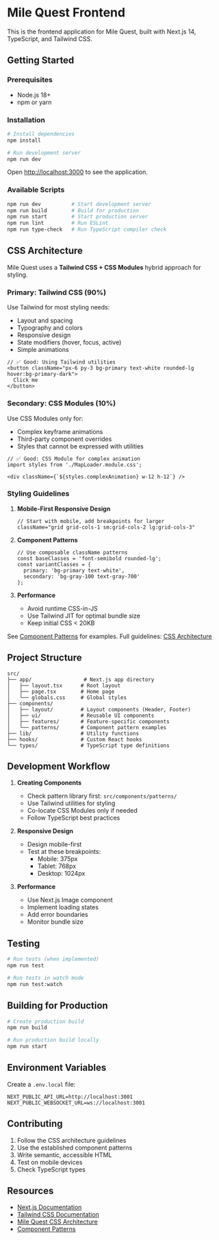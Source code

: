 # Mile Quest Frontend

This is the frontend application for Mile Quest, built with Next.js 14, TypeScript, and Tailwind CSS.

## Getting Started

### Prerequisites
- Node.js 18+ 
- npm or yarn

### Installation

```bash
# Install dependencies
npm install

# Run development server
npm run dev
```

Open [http://localhost:3000](http://localhost:3000) to see the application.

### Available Scripts

```bash
npm run dev          # Start development server
npm run build        # Build for production
npm run start        # Start production server
npm run lint         # Run ESLint
npm run type-check   # Run TypeScript compiler check
```

## CSS Architecture

Mile Quest uses a **Tailwind CSS + CSS Modules** hybrid approach for styling.

### Primary: Tailwind CSS (90%)

Use Tailwind for most styling needs:
- Layout and spacing
- Typography and colors
- Responsive design
- State modifiers (hover, focus, active)
- Simple animations

```tsx
// ✅ Good: Using Tailwind utilities
<button className="px-6 py-3 bg-primary text-white rounded-lg hover:bg-primary-dark">
  Click me
</button>
```

### Secondary: CSS Modules (10%)

Use CSS Modules only for:
- Complex keyframe animations
- Third-party component overrides
- Styles that cannot be expressed with utilities

```tsx
// ✅ Good: CSS Module for complex animation
import styles from './MapLoader.module.css';

<div className={`${styles.complexAnimation} w-12 h-12`} />
```

### Styling Guidelines

1. **Mobile-First Responsive Design**
   ```tsx
   // Start with mobile, add breakpoints for larger
   className="grid grid-cols-1 sm:grid-cols-2 lg:grid-cols-3"
   ```

2. **Component Patterns**
   ```tsx
   // Use composable className patterns
   const baseClasses = 'font-semibold rounded-lg';
   const variantClasses = {
     primary: 'bg-primary text-white',
     secondary: 'bg-gray-100 text-gray-700'
   };
   ```

3. **Performance**
   - Avoid runtime CSS-in-JS
   - Use Tailwind JIT for optimal bundle size
   - Keep initial CSS < 20KB

See [Component Patterns](./src/components/patterns/README.md) for examples.
Full guidelines: [CSS Architecture](/docs/CSS-ARCHITECTURE.md)

## Project Structure

```
src/
├── app/                 # Next.js app directory
│   ├── layout.tsx      # Root layout
│   ├── page.tsx        # Home page
│   └── globals.css     # Global styles
├── components/         
│   ├── layout/         # Layout components (Header, Footer)
│   ├── ui/             # Reusable UI components
│   ├── features/       # Feature-specific components
│   └── patterns/       # Component pattern examples
├── lib/                # Utility functions
├── hooks/              # Custom React hooks
└── types/              # TypeScript type definitions
```

## Development Workflow

1. **Creating Components**
   - Check pattern library first: `src/components/patterns/`
   - Use Tailwind utilities for styling
   - Co-locate CSS Modules only if needed
   - Follow TypeScript best practices

2. **Responsive Design**
   - Design mobile-first
   - Test at these breakpoints:
     - Mobile: 375px
     - Tablet: 768px  
     - Desktop: 1024px

3. **Performance**
   - Use Next.js Image component
   - Implement loading states
   - Add error boundaries
   - Monitor bundle size

## Testing

```bash
# Run tests (when implemented)
npm run test

# Run tests in watch mode
npm run test:watch
```

## Building for Production

```bash
# Create production build
npm run build

# Run production build locally
npm run start
```

## Environment Variables

Create a `.env.local` file:

```env
NEXT_PUBLIC_API_URL=http://localhost:3001
NEXT_PUBLIC_WEBSOCKET_URL=ws://localhost:3001
```

## Contributing

1. Follow the CSS architecture guidelines
2. Use the established component patterns
3. Write semantic, accessible HTML
4. Test on mobile devices
5. Check TypeScript types

## Resources

- [Next.js Documentation](https://nextjs.org/docs)
- [Tailwind CSS Documentation](https://tailwindcss.com/docs)
- [Mile Quest CSS Architecture](/docs/CSS-ARCHITECTURE.md)
- [Component Patterns](./src/components/patterns/)